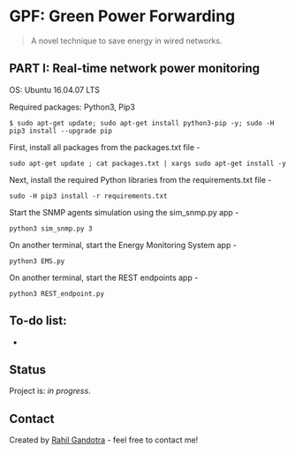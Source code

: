 # GPF: Green Power Forwarding
> A novel technique to save energy in wired networks.

## PART I: Real-time network power monitoring

OS: Ubuntu 16.04.07 LTS

Required packages:
Python3, 
Pip3
```
$ sudo apt-get update; sudo apt-get install python3-pip -y; sudo -H pip3 install --upgrade pip
```

First, install all packages from the packages.txt file -
```
sudo apt-get update ; cat packages.txt | xargs sudo apt-get install -y
```

Next, install the required Python libraries from the requirements.txt file -
```
sudo -H pip3 install -r requirements.txt
```

Start the SNMP agents simulation using the sim_snmp.py app -
```
python3 sim_snmp.py 3
```

On another terminal, start the Energy Monitoring System app -
```
python3 EMS.py
```

On another terminal, start the REST endpoints app -
```
python3 REST_endpoint.py
```

## To-do list:
* 

## Status
Project is: _in progress_.

## Contact
Created by [Rahil Gandotra](mailto:rahil.gandotra@colorado.edu) - feel free to contact me!
